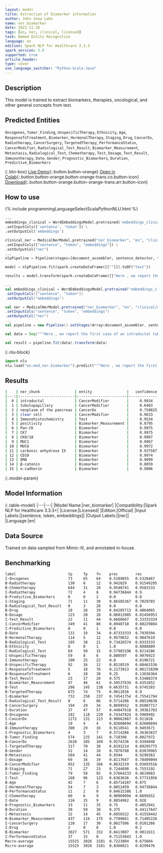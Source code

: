 ```yaml
---
layout: model
title: Extraction of biomarker information
author: John Snow Labs
name: ner_biomarker
date: 2021-11-26
tags: [en, ner, clinical, licensed]
task: Named Entity Recognition
language: en
edition: Spark NLP for Healthcare 3.3.3
spark_version: 3.0
supported: true
article_header:
type: cover
use_language_switcher: "Python-Scala-Java"
---
```



## Description


This model is trained to extract biomarkers, therapies, oncological, and other general concepts from text.


## Predicted Entities


`Oncogenes`, `Tumor_Finding`, `UnspecificTherapy`, `Ethnicity`, `Age`, `ResponseToTreatment`, `Biomarker`, `HormonalTherapy`, `Staging`, `Drug`, `CancerDx`, `Radiotherapy`, `CancerSurgery`, `TargetedTherapy`, `PerformanceStatus`, `CancerModifier`, `Radiological_Test_Result`, `Biomarker_Measurement`, `Metastasis`, `Radiological_Test`, `Chemotherapy`, `Test`, `Dosage`, `Test_Result`, `Immunotherapy`, `Date`, `Gender`, `Prognostic_Biomarkers`, `Duration`, `Predictive_Biomarkers`


{:.btn-box}
[Live Demo](https://demo.johnsnowlabs.com/healthcare/NER_BIOMARKER/){:.button.button-orange}
[Open in Colab](https://colab.research.google.com/github/JohnSnowLabs/spark-nlp-workshop/blob/master/tutorials/Certification_Trainings/Healthcare/1.Clinical_Named_Entity_Recognition_Model.ipynb){:.button.button-orange.button-orange-trans.co.button-icon}
[Download](https://s3.amazonaws.com/auxdata.johnsnowlabs.com/clinical/models/ner_biomarker_en_3.3.3_3.0_1637935088644.zip){:.button.button-orange.button-orange-trans.arr.button-icon}


## How to use






<div class="tabs-box" markdown="1">
{% include programmingLanguageSelectScalaPythonNLU.html %}

```python
...
embeddings_clinical = WordEmbeddingsModel.pretrained('embeddings_clinical', 'en', 'clinical/models') \
.setInputCols(['sentence', 'token']) \
.setOutputCol('embeddings')

clinical_ner = MedicalNerModel.pretrained("ner_biomarker", "en", "clinical/models") \
.setInputCols(["sentence", "token", "embeddings"]) \
.setOutputCol("ner")
...
nlpPipeline = Pipeline(stages=[document_assembler, sentence_detector, tokenizer, embeddings_clinical,  clinical_ner, ner_converter])

model = nlpPipeline.fit(spark.createDataFrame([[""]]).toDF("text"))

results = model.transform(spark.createDataFrame([["Here , we report the first case of an intraductal tubulopapillary neoplasm of the pancreas with clear cell morphology . Immunohistochemistry revealed positivity for Pan-CK , CK7 , CK8/18 , MUC1 , MUC6 , carbonic anhydrase IX , CD10 , EMA , β-catenin and e-cadherin "]], ["text"]))


```
```scala
...
val embeddings_clinical = WordEmbeddingsModel.pretrained("embeddings_clinical", "en", "clinical/models")
.setInputCols(["sentence", "token"])
.setOutputCol("embeddings")

val ner = MedicalNerModel.pretrained("ner_biomarker", "en", "clinical/models") 
.setInputCols("sentence", "token", "embeddings")
.setOutputCol("ner")
...
val pipeline = new Pipeline().setStages(Array(document_assembler, sentence_detector, tokenizer, embeddings_clinical, ner, ner_converter))

val data = Seq("""Here , we report the first case of an intraductal tubulopapillary neoplasm of the pancreas with clear cell morphology . Immunohistochemistry revealed positivity for Pan-CK , CK7 , CK8/18 , MUC1 , MUC6 , carbonic anhydrase IX , CD10 , EMA , β-catenin and e-cadherin """).toDS.toDF("text")

val result = pipeline.fit(data).transform(data)
```


{:.nlu-block}
```python
import nlu
nlu.load("en.med_ner.biomarker").predict("""Here , we report the first case of an intraductal tubulopapillary neoplasm of the pancreas with clear cell morphology . Immunohistochemistry revealed positivity for Pan-CK , CK7 , CK8/18 , MUC1 , MUC6 , carbonic anhydrase IX , CD10 , EMA , β-catenin and e-cadherin """)
```

</div>


## Results


```bash
|    | ner_chunk                | entity                |   confidence |
|---:|:-------------------------|:----------------------|-------------:|
|  0 | intraductal              | CancerModifier        |     0.9934   |
|  1 | tubulopapillary          | CancerModifier        |     0.6403   |
|  2 | neoplasm of the pancreas | CancerDx              |     0.758825 |
|  3 | clear cell               | CancerModifier        |     0.9633   |
|  4 | Immunohistochemistry     | Test                  |     0.9534   |
|  5 | positivity               | Biomarker_Measurement |     0.8795   |
|  6 | Pan-CK                   | Biomarker             |     0.9975   |
|  7 | CK7                      | Biomarker             |     0.9975   |
|  8 | CK8/18                   | Biomarker             |     0.9987   |
|  9 | MUC1                     | Biomarker             |     0.9967   |
| 10 | MUC6                     | Biomarker             |     0.9972   |
| 11 | carbonic anhydrase IX    | Biomarker             |     0.937567 |
| 12 | CD10                     | Biomarker             |     0.9974   |
| 13 | EMA                      | Biomarker             |     0.9899   |
| 14 | β-catenin                | Biomarker             |     0.8059   |
| 15 | e-cadherin               | Biomarker             |     0.9806   |


```


{:.model-param}
## Model Information


{:.table-model}
|---|---|
|Model Name:|ner_biomarker|
|Compatibility:|Spark NLP for Healthcare 3.3.3+|
|License:|Licensed|
|Edition:|Official|
|Input Labels:|[sentence, token, embeddings]|
|Output Labels:|[ner]|
|Language:|en|


## Data Source


Trained on data sampled from Mimic-III, and annotated in-house.


## Benchmarking


```bash
label                      	 tp     fp    fn    prec        rec         f1        
I-Oncogenes                	 73     65    64    0.5289855   0.5328467   0.53090906
B-Radiotherapy             	 130    8     12    0.942029    0.91549295  0.9285714 
B-Chemotherapy             	 644    31    28    0.9540741   0.9583333   0.956199  
I-Radiotherapy             	 72     4     8     0.94736844  0.9         0.92307687
B-Predictive_Biomarkers    	 0      0     2     0.0         0.0         0.0       
I-Staging                  	 71     11    30    0.86585367  0.7029703   0.77595633
B-Radiological_Test_Result 	 0      3     20    0.0         0.0         0.0       
B-Drug                     	 18     10    19    0.64285713  0.4864865   0.5538461 
B-Dosage                   	 123    20    28    0.86013985  0.81456953  0.8367347 
I-Test_Result              	 22     11    44    0.6666667   0.33333334  0.44444448
I-CancerModifier           	 349    41    86    0.8948718   0.80229884  0.8460606 
I-Predictive_Biomarkers    	 0      0     1     0.0         0.0         0.0       
B-Date                     	 131    19    34    0.87333333  0.7939394   0.831746  
B-HormonalTherapy          	 114    5     12    0.9579832   0.9047619   0.9306123 
B-Radiological_Test        	 105    38    21    0.73426574  0.8333333   0.78066915
B-Ethnicity                	 8      0     1     1.0         0.8888889   0.94117653
I-Radiological_Test        	 69     50    15    0.57983196  0.8214286   0.67980295
I-UnspecificTherapy        	 59     8     6     0.880597    0.9076923   0.8939394 
I-Immunotherapy            	 100    25    22    0.8         0.8196721   0.80971664
B-UnspecificTherapy        	 92     16    12    0.8518519   0.88461536  0.8679245 
I-ResponseToTreatment      	 5      18    76    0.2173913   0.061728396 0.09615384
B-ResponseToTreatment      	 6      18    38    0.25        0.13636364  0.1764706 
B-Test_Result              	 23     17    20    0.575       0.53488374  0.55421686
I-Biomarker_Measurement    	 47     46    61    0.50537634  0.4351852   0.4676617 
B-Test                     	 286    145   138   0.6635731   0.6745283   0.6690058 
B-TargetedTherapy          	 675    74    75    0.9012016   0.9         0.9006004 
I-Biomarker                	 732    250   237   0.74541754  0.75541794  0.75038445
I-Radiological_Test_Result 	 8      6     86    0.5714286   0.08510638  0.14814815
B-CancerSurgery            	 194    29    34    0.8699552   0.85087717  0.86031044
I-Duration                 	 37     47    57    0.44047618  0.39361703  0.41573036
B-Oncogenes                	 342    118   229   0.74347824  0.5989492   0.66343355
I-CancerDx                 	 1272   131   123   0.90662867  0.911828    0.9092209 
I-Age                      	 19     4     4     0.82608694  0.82608694  0.826087  
B-Immunotherapy            	 300    29    16    0.9118541   0.9493671   0.9302325 
I-Prognostic_Biomarkers    	 4      3     7     0.5714286   0.36363637  0.44444445
B-Tumor_Finding            	 574    225   141   0.718398    0.8027972   0.75825626
B-CancerDx                 	 2620   205   169   0.9274336   0.9394048   0.9333808 
I-TargetedTherapy          	 317    70    38    0.8191214   0.89295775  0.8544474 
B-Gender                   	 52     14    10    0.7878788   0.83870965  0.81250006
B-Metastasis               	 584    41    44    0.9344      0.9299363   0.9321628 
I-Dosage                   	 69     16    19    0.8117647   0.78409094  0.7976879 
B-CancerModifier           	 852    135   166   0.8632219   0.83693516  0.84987533
B-Staging                  	 71     27    23    0.7244898   0.7553192   0.7395834 
I-Tumor_Finding            	 79     58    92    0.57664233  0.4619883   0.512987  
I-Test                     	 168    96    123   0.6363636   0.57731956  0.60540545
B-Age                      	 42     7     6     0.85714287  0.875       0.8659794 
I-HormonalTherapy          	 54     7     3     0.8852459   0.94736844  0.91525424
B-PerformanceStatus        	 11     2     0     0.84615386  1.0         0.9166667 
I-Chemotherapy             	 60     6     9     0.90909094  0.8695652   0.8888889 
I-Date                     	 116    15    9     0.8854962   0.928       0.90625   
B-Prognostic_Biomarkers    	 33     11    35    0.75        0.4852941   0.58928573
B-Duration                 	 30     50    38    0.375       0.44117647  0.40540543
I-Metastasis               	 32     14    45    0.6956522   0.41558442  0.5203252 
B-Biomarker_Measurement    	 437    124   175   0.7789661   0.71405226  0.745098  
I-CancerSurgery            	 128    17    30    0.8827586   0.8101266   0.8448845 
I-Drug                     	 2      0     8     1.0         0.2         0.3333333 
B-Biomarker                	 3027   571   332   0.8413007   0.9011611   0.8702027 
I-PerformanceStatus        	 37     15    0     0.71153843  1.0         0.83146065
Macro-average                15525  3026  3181  0.7223804   0.675604    0.69820964
Micro-average	             15525  3026  3181  0.8368821   0.8299476   0.8334004
```
<!--stackedit_data:
eyJoaXN0b3J5IjpbMzI5ODA1NDM5XX0=
-->